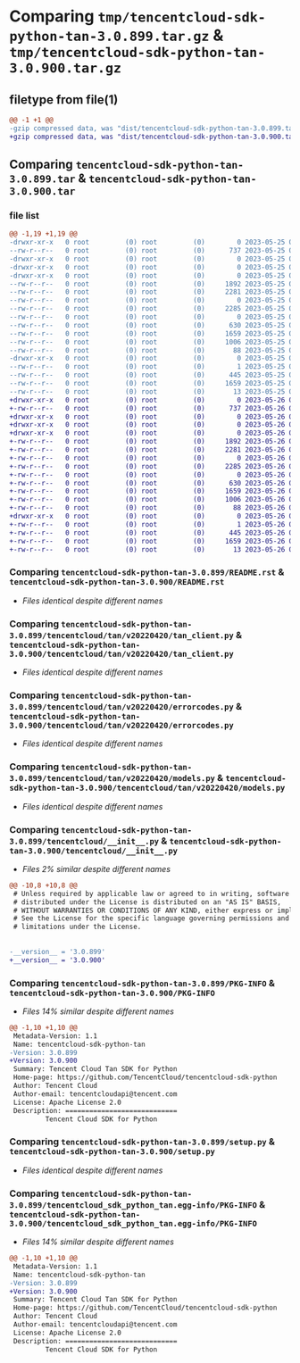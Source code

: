 # Comparing `tmp/tencentcloud-sdk-python-tan-3.0.899.tar.gz` & `tmp/tencentcloud-sdk-python-tan-3.0.900.tar.gz`

## filetype from file(1)

```diff
@@ -1 +1 @@
-gzip compressed data, was "dist/tencentcloud-sdk-python-tan-3.0.899.tar", last modified: Thu May 25 00:36:01 2023, max compression
+gzip compressed data, was "dist/tencentcloud-sdk-python-tan-3.0.900.tar", last modified: Fri May 26 02:27:22 2023, max compression
```

## Comparing `tencentcloud-sdk-python-tan-3.0.899.tar` & `tencentcloud-sdk-python-tan-3.0.900.tar`

### file list

```diff
@@ -1,19 +1,19 @@
-drwxr-xr-x   0 root         (0) root         (0)        0 2023-05-25 00:36:01.000000 tencentcloud-sdk-python-tan-3.0.899/
--rw-r--r--   0 root         (0) root         (0)      737 2023-05-25 00:36:01.000000 tencentcloud-sdk-python-tan-3.0.899/README.rst
-drwxr-xr-x   0 root         (0) root         (0)        0 2023-05-25 00:36:01.000000 tencentcloud-sdk-python-tan-3.0.899/tencentcloud/
-drwxr-xr-x   0 root         (0) root         (0)        0 2023-05-25 00:36:01.000000 tencentcloud-sdk-python-tan-3.0.899/tencentcloud/tan/
-drwxr-xr-x   0 root         (0) root         (0)        0 2023-05-25 00:36:01.000000 tencentcloud-sdk-python-tan-3.0.899/tencentcloud/tan/v20220420/
--rw-r--r--   0 root         (0) root         (0)     1892 2023-05-25 00:36:01.000000 tencentcloud-sdk-python-tan-3.0.899/tencentcloud/tan/v20220420/tan_client.py
--rw-r--r--   0 root         (0) root         (0)     2281 2023-05-25 00:36:01.000000 tencentcloud-sdk-python-tan-3.0.899/tencentcloud/tan/v20220420/errorcodes.py
--rw-r--r--   0 root         (0) root         (0)        0 2023-05-25 00:36:01.000000 tencentcloud-sdk-python-tan-3.0.899/tencentcloud/tan/v20220420/__init__.py
--rw-r--r--   0 root         (0) root         (0)     2285 2023-05-25 00:36:01.000000 tencentcloud-sdk-python-tan-3.0.899/tencentcloud/tan/v20220420/models.py
--rw-r--r--   0 root         (0) root         (0)        0 2023-05-25 00:36:01.000000 tencentcloud-sdk-python-tan-3.0.899/tencentcloud/tan/__init__.py
--rw-r--r--   0 root         (0) root         (0)      630 2023-05-25 00:36:01.000000 tencentcloud-sdk-python-tan-3.0.899/tencentcloud/__init__.py
--rw-r--r--   0 root         (0) root         (0)     1659 2023-05-25 00:36:01.000000 tencentcloud-sdk-python-tan-3.0.899/PKG-INFO
--rw-r--r--   0 root         (0) root         (0)     1006 2023-05-25 00:36:01.000000 tencentcloud-sdk-python-tan-3.0.899/setup.py
--rw-r--r--   0 root         (0) root         (0)       88 2023-05-25 00:36:01.000000 tencentcloud-sdk-python-tan-3.0.899/setup.cfg
-drwxr-xr-x   0 root         (0) root         (0)        0 2023-05-25 00:36:01.000000 tencentcloud-sdk-python-tan-3.0.899/tencentcloud_sdk_python_tan.egg-info/
--rw-r--r--   0 root         (0) root         (0)        1 2023-05-25 00:36:01.000000 tencentcloud-sdk-python-tan-3.0.899/tencentcloud_sdk_python_tan.egg-info/dependency_links.txt
--rw-r--r--   0 root         (0) root         (0)      445 2023-05-25 00:36:01.000000 tencentcloud-sdk-python-tan-3.0.899/tencentcloud_sdk_python_tan.egg-info/SOURCES.txt
--rw-r--r--   0 root         (0) root         (0)     1659 2023-05-25 00:36:01.000000 tencentcloud-sdk-python-tan-3.0.899/tencentcloud_sdk_python_tan.egg-info/PKG-INFO
--rw-r--r--   0 root         (0) root         (0)       13 2023-05-25 00:36:01.000000 tencentcloud-sdk-python-tan-3.0.899/tencentcloud_sdk_python_tan.egg-info/top_level.txt
+drwxr-xr-x   0 root         (0) root         (0)        0 2023-05-26 02:27:22.000000 tencentcloud-sdk-python-tan-3.0.900/
+-rw-r--r--   0 root         (0) root         (0)      737 2023-05-26 02:27:22.000000 tencentcloud-sdk-python-tan-3.0.900/README.rst
+drwxr-xr-x   0 root         (0) root         (0)        0 2023-05-26 02:27:22.000000 tencentcloud-sdk-python-tan-3.0.900/tencentcloud/
+drwxr-xr-x   0 root         (0) root         (0)        0 2023-05-26 02:27:22.000000 tencentcloud-sdk-python-tan-3.0.900/tencentcloud/tan/
+drwxr-xr-x   0 root         (0) root         (0)        0 2023-05-26 02:27:22.000000 tencentcloud-sdk-python-tan-3.0.900/tencentcloud/tan/v20220420/
+-rw-r--r--   0 root         (0) root         (0)     1892 2023-05-26 02:27:22.000000 tencentcloud-sdk-python-tan-3.0.900/tencentcloud/tan/v20220420/tan_client.py
+-rw-r--r--   0 root         (0) root         (0)     2281 2023-05-26 02:27:22.000000 tencentcloud-sdk-python-tan-3.0.900/tencentcloud/tan/v20220420/errorcodes.py
+-rw-r--r--   0 root         (0) root         (0)        0 2023-05-26 02:27:22.000000 tencentcloud-sdk-python-tan-3.0.900/tencentcloud/tan/v20220420/__init__.py
+-rw-r--r--   0 root         (0) root         (0)     2285 2023-05-26 02:27:22.000000 tencentcloud-sdk-python-tan-3.0.900/tencentcloud/tan/v20220420/models.py
+-rw-r--r--   0 root         (0) root         (0)        0 2023-05-26 02:27:22.000000 tencentcloud-sdk-python-tan-3.0.900/tencentcloud/tan/__init__.py
+-rw-r--r--   0 root         (0) root         (0)      630 2023-05-26 02:27:22.000000 tencentcloud-sdk-python-tan-3.0.900/tencentcloud/__init__.py
+-rw-r--r--   0 root         (0) root         (0)     1659 2023-05-26 02:27:22.000000 tencentcloud-sdk-python-tan-3.0.900/PKG-INFO
+-rw-r--r--   0 root         (0) root         (0)     1006 2023-05-26 02:27:22.000000 tencentcloud-sdk-python-tan-3.0.900/setup.py
+-rw-r--r--   0 root         (0) root         (0)       88 2023-05-26 02:27:22.000000 tencentcloud-sdk-python-tan-3.0.900/setup.cfg
+drwxr-xr-x   0 root         (0) root         (0)        0 2023-05-26 02:27:22.000000 tencentcloud-sdk-python-tan-3.0.900/tencentcloud_sdk_python_tan.egg-info/
+-rw-r--r--   0 root         (0) root         (0)        1 2023-05-26 02:27:22.000000 tencentcloud-sdk-python-tan-3.0.900/tencentcloud_sdk_python_tan.egg-info/dependency_links.txt
+-rw-r--r--   0 root         (0) root         (0)      445 2023-05-26 02:27:22.000000 tencentcloud-sdk-python-tan-3.0.900/tencentcloud_sdk_python_tan.egg-info/SOURCES.txt
+-rw-r--r--   0 root         (0) root         (0)     1659 2023-05-26 02:27:22.000000 tencentcloud-sdk-python-tan-3.0.900/tencentcloud_sdk_python_tan.egg-info/PKG-INFO
+-rw-r--r--   0 root         (0) root         (0)       13 2023-05-26 02:27:22.000000 tencentcloud-sdk-python-tan-3.0.900/tencentcloud_sdk_python_tan.egg-info/top_level.txt
```

### Comparing `tencentcloud-sdk-python-tan-3.0.899/README.rst` & `tencentcloud-sdk-python-tan-3.0.900/README.rst`

 * *Files identical despite different names*

### Comparing `tencentcloud-sdk-python-tan-3.0.899/tencentcloud/tan/v20220420/tan_client.py` & `tencentcloud-sdk-python-tan-3.0.900/tencentcloud/tan/v20220420/tan_client.py`

 * *Files identical despite different names*

### Comparing `tencentcloud-sdk-python-tan-3.0.899/tencentcloud/tan/v20220420/errorcodes.py` & `tencentcloud-sdk-python-tan-3.0.900/tencentcloud/tan/v20220420/errorcodes.py`

 * *Files identical despite different names*

### Comparing `tencentcloud-sdk-python-tan-3.0.899/tencentcloud/tan/v20220420/models.py` & `tencentcloud-sdk-python-tan-3.0.900/tencentcloud/tan/v20220420/models.py`

 * *Files identical despite different names*

### Comparing `tencentcloud-sdk-python-tan-3.0.899/tencentcloud/__init__.py` & `tencentcloud-sdk-python-tan-3.0.900/tencentcloud/__init__.py`

 * *Files 2% similar despite different names*

```diff
@@ -10,8 +10,8 @@
 # Unless required by applicable law or agreed to in writing, software
 # distributed under the License is distributed on an "AS IS" BASIS,
 # WITHOUT WARRANTIES OR CONDITIONS OF ANY KIND, either express or implied.
 # See the License for the specific language governing permissions and
 # limitations under the License.
 
 
-__version__ = '3.0.899'
+__version__ = '3.0.900'
```

### Comparing `tencentcloud-sdk-python-tan-3.0.899/PKG-INFO` & `tencentcloud-sdk-python-tan-3.0.900/PKG-INFO`

 * *Files 14% similar despite different names*

```diff
@@ -1,10 +1,10 @@
 Metadata-Version: 1.1
 Name: tencentcloud-sdk-python-tan
-Version: 3.0.899
+Version: 3.0.900
 Summary: Tencent Cloud Tan SDK for Python
 Home-page: https://github.com/TencentCloud/tencentcloud-sdk-python
 Author: Tencent Cloud
 Author-email: tencentcloudapi@tencent.com
 License: Apache License 2.0
 Description: ============================
         Tencent Cloud SDK for Python
```

### Comparing `tencentcloud-sdk-python-tan-3.0.899/setup.py` & `tencentcloud-sdk-python-tan-3.0.900/setup.py`

 * *Files identical despite different names*

### Comparing `tencentcloud-sdk-python-tan-3.0.899/tencentcloud_sdk_python_tan.egg-info/PKG-INFO` & `tencentcloud-sdk-python-tan-3.0.900/tencentcloud_sdk_python_tan.egg-info/PKG-INFO`

 * *Files 14% similar despite different names*

```diff
@@ -1,10 +1,10 @@
 Metadata-Version: 1.1
 Name: tencentcloud-sdk-python-tan
-Version: 3.0.899
+Version: 3.0.900
 Summary: Tencent Cloud Tan SDK for Python
 Home-page: https://github.com/TencentCloud/tencentcloud-sdk-python
 Author: Tencent Cloud
 Author-email: tencentcloudapi@tencent.com
 License: Apache License 2.0
 Description: ============================
         Tencent Cloud SDK for Python
```

